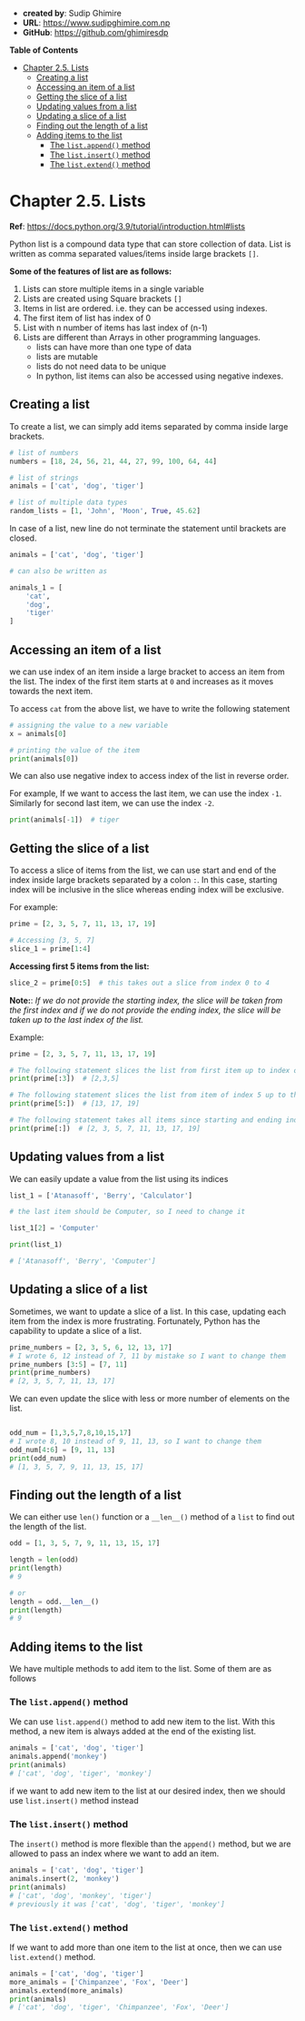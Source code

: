 - **created by**: Sudip Ghimire
- **URL**: https://www.sudipghimire.com.np
- **GitHub**: https://github.com/ghimiresdp

**Table of Contents**
- [Chapter 2.5. Lists](#chapter-25-lists)
    - [Creating a list](#creating-a-list)
    - [Accessing an item of a list](#accessing-an-item-of-a-list)
    - [Getting the slice of a list](#getting-the-slice-of-a-list)
    - [Updating values from a list](#updating-values-from-a-list)
    - [Updating a slice of a list](#updating-a-slice-of-a-list)
    - [Finding out the length of a list](#finding-out-the-length-of-a-list)
    - [Adding items to the list](#adding-items-to-the-list)
        - [The `list.append()` method](#the-listappend-method)
        - [The `list.insert()` method](#the-listinsert-method)
        - [The `list.extend()` method](#the-listextend-method)

# Chapter 2.5. Lists

**Ref**: https://docs.python.org/3.9/tutorial/introduction.html#lists

Python list is a compound data type that can store collection of data. List is written as comma separated values/items
inside large brackets `[]`.

**Some of the features of list are as follows:**

1. Lists can store multiple items in a single variable
2. Lists are created using Square brackets `[]`
3. Items in list are ordered. i.e. they can be accessed using indexes.
4. The first item of list has index of 0
5. List with n number of items has last index of (n-1)
6. Lists are different than Arrays in other programming languages.
    - lists can have more than one type of data
    - lists are mutable
    - lists do not need data to be unique
    - In python, list items can also be accessed using negative indexes.

## Creating a list

To create a list, we can simply add items separated by comma inside large brackets.

```py
# list of numbers
numbers = [18, 24, 56, 21, 44, 27, 99, 100, 64, 44]

# list of strings
animals = ['cat', 'dog', 'tiger']

# list of multiple data types
random_lists = [1, 'John', 'Moon', True, 45.62]
```

In case of a list, new line do not terminate the statement until brackets are closed.

```py
animals = ['cat', 'dog', 'tiger']

# can also be written as

animals_1 = [
    'cat',
    'dog',
    'tiger'
]
```

## Accessing an item of a list

we can use index of an item inside a large bracket to access an item from the list. The index of the first item starts
at `0` and increases as it moves towards the next item.

To access `cat` from the above list, we have to write the following statement

```py
# assigning the value to a new variable
x = animals[0]

# printing the value of the item
print(animals[0])
```

We can also use negative index to access index of the list in reverse order.

For example, If we want to access the last item, we can use the index `-1`. Similarly for second last item, we can use
the index `-2`.

```py
print(animals[-1])  # tiger
```

## Getting the slice of a list
To access a slice of items from the list, we can use start and end of the index inside large brackets separated by a
colon `:`. In this case, starting index will be inclusive in the slice whereas ending index will be exclusive.

For example:

```py
prime = [2, 3, 5, 7, 11, 13, 17, 19]

# Accessing [3, 5, 7]
slice_1 = prime[1:4]
```

**Accessing first 5 items from the list:**

```py
slice_2 = prime[0:5]  # this takes out a slice from index 0 to 4
```

**Note:**: _If we do not provide the starting index, the slice will be taken from the first index and if we do not
provide the ending index, the slice will be taken up to the last index of the list._

Example:

```py
prime = [2, 3, 5, 7, 11, 13, 17, 19]

# The following statement slices the list from first item up to index of 2
print(prime[:3])  # [2,3,5]

# The following statement slices the list from item of index 5 up to the last item.
print(prime[5:])  # [13, 17, 19]

# The following statement takes all items since starting and ending indices are not provided.
print(prime[:])  # [2, 3, 5, 7, 11, 13, 17, 19]
```

## Updating values from a list

We can easily update a value from the list using its indices

```py
list_1 = ['Atanasoff', 'Berry', 'Calculator']

# the last item should be Computer, so I need to change it

list_1[2] = 'Computer'

print(list_1)

# ['Atanasoff', 'Berry', 'Computer']
```

## Updating a slice of a list
Sometimes, we want to update a slice of a list. In this case, updating each item from the index is more frustrating. Fortunately, Python has the capability to update a slice of a list.

```py
prime_numbers = [2, 3, 5, 6, 12, 13, 17]
# I wrote 6, 12 instead of 7, 11 by mistake so I want to change them
prime_numbers [3:5] = [7, 11]
print(prime_numbers)
# [2, 3, 5, 7, 11, 13, 17]
```

We can even update  the slice with less or more number of elements on the list.

```py

odd_num = [1,3,5,7,8,10,15,17]
# I wrote 8, 10 instead of 9, 11, 13, so I want to change them
odd_num[4:6] = [9, 11, 13]
print(odd_num)
# [1, 3, 5, 7, 9, 11, 13, 15, 17]
```

## Finding out the length of a list

We can either use `len()` function or a `__len__()` method of a `list` to find out the length of the list.

```py
odd = [1, 3, 5, 7, 9, 11, 13, 15, 17]

length = len(odd)
print(length)
# 9

# or
length = odd.__len__()
print(length)
# 9
```
## Adding items to the list
We have multiple methods to add item to the list. Some of them are as follows

### The `list.append()` method
We can use `list.append()` method to add new item to the list. With this method, a new item is always added at the end of the existing list.

```py
animals = ['cat', 'dog', 'tiger']
animals.append('monkey')
print(animals)
# ['cat', 'dog', 'tiger', 'monkey']
```

if we want to add new item to the list at our desired index, then we should use `list.insert()` method instead

### The `list.insert()` method
The `insert()` method is more flexible than the `append()` method, but we are allowed to pass an index where we want to add an item.
```py
animals = ['cat', 'dog', 'tiger']
animals.insert(2, 'monkey')
print(animals)
# ['cat', 'dog', 'monkey', 'tiger']
# previously it was ['cat', 'dog', 'tiger', 'monkey']
```

### The `list.extend()` method
If we want to add more than one item to the list at once, then we can use
`list.extend()` method.

```py
animals = ['cat', 'dog', 'tiger']
more_animals = ['Chimpanzee', 'Fox', 'Deer']
animals.extend(more_animals)
print(animals)
# ['cat', 'dog', 'tiger', 'Chimpanzee', 'Fox', 'Deer']
```
